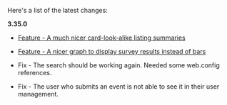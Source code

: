 Here's a list of the latest changes:

**3.35.0**

- [Feature - A much nicer card-look-alike listing summaries](https://trello.com/c/DyDDF7vy/671-new-ad-tile-and-event-tiles)
- [Feature - A nicer graph to display survey results instead of bars](https://trello.com/c/xKsmGgE3/676-display-a-nicer-graph-for-stats-in-event-dashboard)

- Fix - The search should be working again. Needed some web.config references.
- Fix - The user who submits an event is not able to see it in their user management.